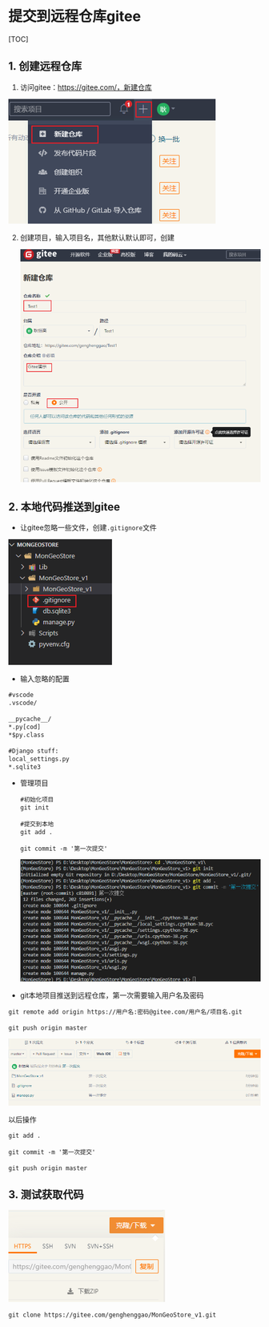 # 提交到远程仓库gitee

[TOC]

## 1. 创建远程仓库

1. 访问gitee：https://gitee.com/，新建仓库

![](IMG/henggao_2020-05-20_10-33-06.png)

2. 创建项目，输入项目名，其他默认默认即可，创建

   ![](IMG/henggao_2020-05-20_10-35-00.png)



## 2. 本地代码推送到gitee

- 让gitee忽略一些文件，创建`.gitignore`文件

![](IMG/henggao_2020-05-20_10-40-31.png)

- 输入忽略的配置

```
#vscode
.vscode/

__pycache__/
*.py[cod]
*$py.class

#Django stuff:
local_settings.py
*.sqlite3

```

- 管理项目

  ```
  #初始化项目
  git init
  
  #提交到本地
  git add .
  
  git commit -m '第一次提交'
  ```

  ![](IMG/henggao_2020-05-20_11-21-51.png)

- git本地项目推送到远程仓库，第一次需要输入用户名及密码

```
git remote add origin https://用户名:密码@gitee.com/用户名/项目名.git

git push origin master
```

![](IMG/henggao_2020-05-20_11-29-05.png)

以后操作

```
git add .

git commit -m '第一次提交'

git push origin master
```



## 3. 测试获取代码



![](IMG/henggao_2020-05-20_12-04-23.png)

```
git clone https://gitee.com/genghenggao/MonGeoStore_v1.git
```


